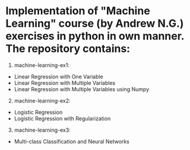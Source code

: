 # Implementation of "Machine Learning" course (by Andrew N.G.) exercises in python in own manner. The repository contains:
1. machine-learning-ex1:
  * Linear Regression with One Variable
  * Linear Regression with Multiple Variables
  * Linear Regression with Multiple Variables using Numpy
2. machine-learning-ex2:
  * Logistic Regression
  * Logistic Regression with Regularization
3. machine-learning-ex3:
  * Multi-class Classification and Neural Networks
